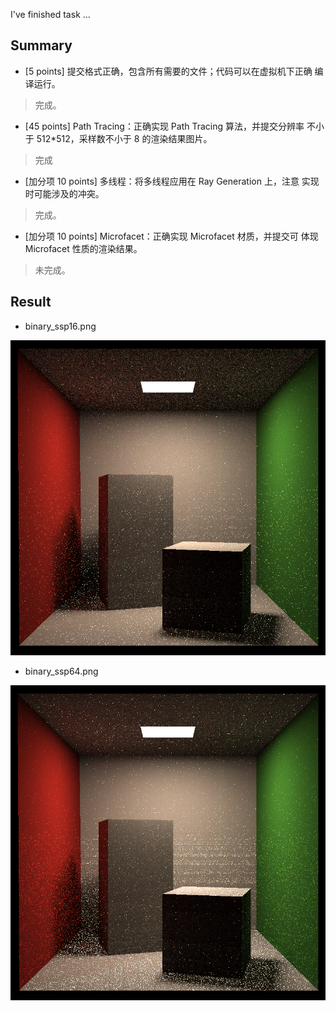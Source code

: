 
I've finished task ...

## Summary

* [5 points] 提交格式正确，包含所有需要的文件；代码可以在虚拟机下正确 编译运行。 

> 完成。

* [45 points] Path Tracing：正确实现 Path Tracing 算法，并提交分辨率 不小于 512*512，采样数不小于 8 的渲染结果图片。 

> 完成

* [加分项 10 points] 多线程：将多线程应用在 Ray Generation 上，注意 实现时可能涉及的冲突。 

> 完成。

* [加分项 10 points] Microfacet：正确实现 Microfacet 材质，并提交可 体现 Microfacet 性质的渲染结果。

> 未完成。

## Result

* binary_ssp16.png

![binary_ssp16.png](./images/binary_ssp16.png)

* binary_ssp64.png

![binary_ssp64.png](./images/binary_ssp64.png)
